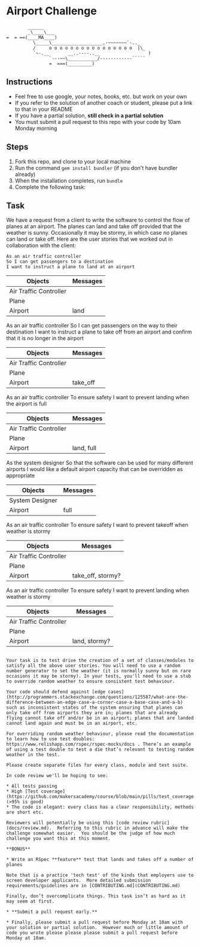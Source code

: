 Airport Challenge
=================

```
        ______
        _\____\___
=  = ==(____MA____)
          \_____\___________________,-~~~~~~~`-.._
          /     o o o o o o o o o o o o o o o o  |\_
          `~-.__       __..----..__                  )
                `---~~\___________/------------`````
                =  ===(_________)

```

Instructions
---------

* Feel free to use google, your notes, books, etc. but work on your own
* If you refer to the solution of another coach or student, please put a link to that in your README
* If you have a partial solution, **still check in a partial solution**
* You must submit a pull request to this repo with your code by 10am Monday morning

Steps
-------

1. Fork this repo, and clone to your local machine
2. Run the command `gem install bundler` (if you don't have bundler already)
3. When the installation completes, run `bundle`
4. Complete the following task:

Task
-----

We have a request from a client to write the software to control the flow of planes at an airport. The planes can land and take off provided that the weather is sunny. Occasionally it may be stormy, in which case no planes can land or take off.  Here are the user stories that we worked out in collaboration with the client:

```
As an air traffic controller 
So I can get passengers to a destination 
I want to instruct a plane to land at an airport
```
|  Objects        |  Messages      |
| ----------      | -------------  | 
| Air Traffic Controller  |                |
| Plane           |     |
| Airport   |  land      |

As an air traffic controller 
So I can get passengers on the way to their destination 
I want to instruct a plane to take off from an airport and confirm that it is no longer in the airport

|  Objects        |  Messages      |
| ----------      | -------------  | 
| Air Traffic Controller  |                |
| Plane           |     |
| Airport   |  take_off     |

As an air traffic controller 
To ensure safety 
I want to prevent landing when the airport is full 

|  Objects        |  Messages      |
| ----------      | -------------  | 
| Air Traffic Controller  |                |
| Plane           |     |
| Airport   |  land, full    |

As the system designer
So that the software can be used for many different airports
I would like a default airport capacity that can be overridden as appropriate

|  Objects        |  Messages      |
| ----------      | -------------  | 
| System Designer  |                |
| Airport   |  full    |

As an air traffic controller 
To ensure safety 
I want to prevent takeoff when weather is stormy 

|  Objects        |  Messages      |
| ----------      | -------------  | 
| Air Traffic Controller  |                |
| Plane           |     |
| Airport   |  take_off, stormy?  |

As an air traffic controller 
To ensure safety 
I want to prevent landing when weather is stormy 

|  Objects        |  Messages      |
| ----------      | -------------  | 
| Air Traffic Controller  |                |
| Plane           |     |
| Airport   |  land, stormy?  |
```

Your task is to test drive the creation of a set of classes/modules to satisfy all the above user stories. You will need to use a random number generator to set the weather (it is normally sunny but on rare occasions it may be stormy). In your tests, you'll need to use a stub to override random weather to ensure consistent test behaviour.

Your code should defend against [edge cases](http://programmers.stackexchange.com/questions/125587/what-are-the-difference-between-an-edge-case-a-corner-case-a-base-case-and-a-b) such as inconsistent states of the system ensuring that planes can only take off from airports they are in; planes that are already flying cannot take off and/or be in an airport; planes that are landed cannot land again and must be in an airport, etc.

For overriding random weather behaviour, please read the documentation to learn how to use test doubles: https://www.relishapp.com/rspec/rspec-mocks/docs . There’s an example of using a test double to test a die that’s relevant to testing random weather in the test.

Please create separate files for every class, module and test suite.

In code review we'll be hoping to see:

* All tests passing
* High [Test coverage](https://github.com/makersacademy/course/blob/main/pills/test_coverage.md) (>95% is good)
* The code is elegant: every class has a clear responsibility, methods are short etc. 

Reviewers will potentially be using this [code review rubric](docs/review.md).  Referring to this rubric in advance will make the challenge somewhat easier.  You should be the judge of how much challenge you want this at this moment.

**BONUS**

* Write an RSpec **feature** test that lands and takes off a number of planes

Note that is a practice 'tech test' of the kinds that employers use to screen developer applicants.  More detailed submission requirements/guidelines are in [CONTRIBUTING.md](CONTRIBUTING.md)

Finally, don’t overcomplicate things. This task isn’t as hard as it may seem at first.

* **Submit a pull request early.**

* Finally, please submit a pull request before Monday at 10am with your solution or partial solution.  However much or little amount of code you wrote please please please submit a pull request before Monday at 10am.
